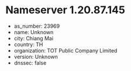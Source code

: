 # Nameserver 1.20.87.145

* as_number: 23969
* name: Unknown
* city: Chiang Mai
* country: TH
* organization: TOT Public Company Limited
* version: Unknown
* dnssec: false

